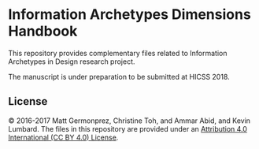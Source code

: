 # Information Archetypes Dimensions Handbook

This repository provides complementary files related to Information Archetypes in Design research project.

The manuscript is under preparation to be submitted at HICSS 2018.

## License
&copy; 2016-2017 Matt Germonprez, Christine Toh, and Ammar Abid, and Kevin Lumbard.
The files in this repository are provided under an <a href="https://creativecommons.org/licenses/by/4.0/">Attribution 4.0 International (CC BY 4.0) License</a>.
